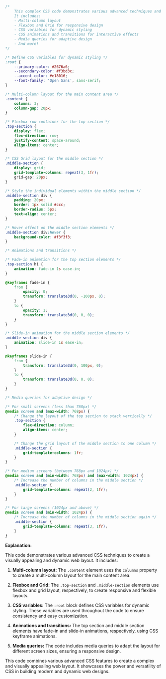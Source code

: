 ```css
/*
    This complex CSS code demonstrates various advanced techniques and features, creating a visually appealing and dynamic web layout.
    It includes:
    - Multi-column layout
    - Flexbox and Grid for responsive design
    - CSS variables for dynamic styling
    - CSS animations and transitions for interactive effects
    - Media queries for adaptive design
    - And more!
*/

/* Define CSS variables for dynamic styling */
:root {
    --primary-color: #2676a6;
    --secondary-color: #f3bd3c;
    --accent-color: #e18016;
    --font-family: 'Open Sans', sans-serif;
}

/* Multi-column layout for the main content area */
.content {
    columns: 3;
    column-gap: 20px;
}

/* Flexbox row container for the top section */
.top-section {
    display: flex;
    flex-direction: row;
    justify-content: space-around;
    align-items: center;
}

/* CSS Grid layout for the middle section */
.middle-section {
    display: grid;
    grid-template-columns: repeat(3, 1fr);
    grid-gap: 20px;
}

/* Style the individual elements within the middle section */
.middle-section div {
    padding: 20px;
    border: 1px solid #ccc;
    border-radius: 5px;
    text-align: center;
}

/* Hover effect on the middle section elements */
.middle-section div:hover {
    background-color: #f3f3f3;
}

/* Animations and transitions */

/* Fade-in animation for the top section elements */
.top-section h1 {
    animation: fade-in 1s ease-in;
}

@keyframes fade-in {
    from {
        opacity: 0;
        transform: translate3d(0, -100px, 0);
    }
    to {
        opacity: 1;
        transform: translate3d(0, 0, 0);
    }
}

/* Slide-in animation for the middle section elements */
.middle-section div {
    animation: slide-in 1s ease-in;
}

@keyframes slide-in {
    from {
        transform: translate3d(0, 100px, 0);
    }
    to {
        transform: translate3d(0, 0, 0);
    }
}

/* Media queries for adaptive design */

/* For small screens (less than 768px) */
@media screen and (max-width: 768px) {
    /* Change the layout of the top section to stack vertically */
    .top-section {
        flex-direction: column;
        align-items: center;
    }

    /* Change the grid layout of the middle section to one column */
    .middle-section {
        grid-template-columns: 1fr;
    }
}

/* For medium screens (between 768px and 1024px) */
@media screen and (min-width: 768px) and (max-width: 1024px) {
    /* Increase the number of columns in the middle section */
    .middle-section {
        grid-template-columns: repeat(2, 1fr);
    }
}

/* For large screens (1024px and above) */
@media screen and (min-width: 1024px) {
    /* Increase the number of columns in the middle section again */
    .middle-section {
        grid-template-columns: repeat(3, 1fr);
    }
}
```

**Explanation:**

This code demonstrates various advanced CSS techniques to create a visually appealing and dynamic web layout. It includes:

1. **Multi-column layout:** The `.content` element uses the `columns` property to create a multi-column layout for the main content area.

2. **Flexbox and Grid:** The `.top-section` and `.middle-section` elements use flexbox and grid layout, respectively, to create responsive and flexible layouts.

3. **CSS variables:** The `:root` block defines CSS variables for dynamic styling. These variables are used throughout the code to ensure consistency and easy customization.

4. **Animations and transitions:** The top section and middle section elements have fade-in and slide-in animations, respectively, using CSS keyframe animations.

5. **Media queries:** The code includes media queries to adapt the layout for different screen sizes, ensuring a responsive design.

This code combines various advanced CSS features to create a complex and visually appealing web layout. It showcases the power and versatility of CSS in building modern and dynamic web designs.